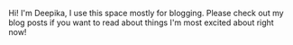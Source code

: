 Hi! I'm Deepika, I use this space mostly for blogging. Please check out my blog posts if you want to read about things I'm most excited about right now!
